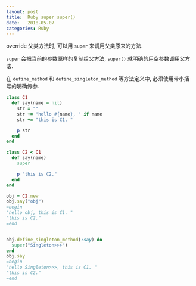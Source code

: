 ```yaml
---
layout: post
title:  Ruby super super() 
date:   2018-05-07
categories: Ruby
---
```


override 父类方法时, 可以用 `super` 来调用父类原来的方法.

`super` 会把当前的参数原样的复制给父方法, `super()` 就明确的用空参数调用父方法.

在 `define_method` 和 `define_singleton_method` 等方法定义中, 必须使用带小括号的明确传参.


```ruby
class C1
  def say(name = nil)
    str = ""
    str += "hello #{name}, " if name
    str += "this is C1. "

    p str
  end
end

class C2 < C1
  def say(name)
    super

    p "this is C2."
  end
end

obj = C2.new
obj.say("obj")
=begin
"hello obj, this is C1. "
"this is C2."
=end


obj.define_singleton_method(:say) do
  super("Singleton>>>")
end
obj.say
=begin
"hello Singleton>>>, this is C1. "
"this is C2."
=end

```